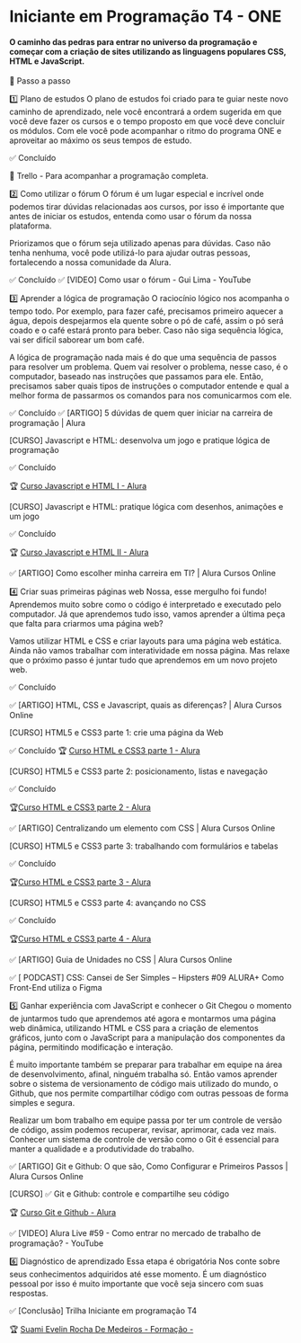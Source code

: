 # Iniciante em Programação T4 - ONE

#### O caminho das pedras para entrar no universo da programação e começar com a criação de sites utilizando as linguagens populares CSS, HTML e JavaScript.







🔢 Passo a passo

1️⃣  Plano de estudos
O plano de estudos foi criado para te guiar neste novo caminho de aprendizado, nele você encontrará a ordem sugerida em que você deve fazer os cursos e o tempo proposto em que você deve concluir os módulos. Com ele você pode acompanhar o ritmo do programa ONE e aproveitar ao máximo os seus tempos de estudo.

✅ Concluído

📝 Trello - Para acompanhar a programação completa.

2️⃣  Como utilizar o fórum
O fórum é um lugar especial e incrível onde podemos tirar dúvidas relacionadas aos cursos, por isso é importante que antes de iniciar os estudos, entenda como usar o fórum da nossa plataforma.

Priorizamos que o fórum seja utilizado apenas para dúvidas. Caso não tenha nenhuma, você pode utilizá-lo para ajudar outras pessoas, fortalecendo a nossa comunidade da Alura.

✅ Concluído
✅ [VIDEO] Como usar o fórum - Gui Lima - YouTube

3️⃣  Aprender a lógica de programação
O raciocínio lógico nos acompanha o tempo todo. Por exemplo, para fazer café, precisamos primeiro aquecer a água, depois despejarmos ela quente sobre o pó de café, assim o pó será coado e o café estará pronto para beber. Caso não siga sequência lógica, vai ser difícil saborear um bom café.

A lógica de programação nada mais é do que uma sequência de passos para resolver um problema. Quem vai resolver o problema, nesse caso, é o computador, baseado nas instruções que passamos para ele. Então, precisamos saber quais tipos de instruções o computador entende e qual a melhor forma de passarmos os comandos para nos comunicarmos com ele.

✅ Concluído
✅ [ARTIGO] 5 dúvidas de quem quer iniciar na carreira de programação | Alura 

[CURSO]
Javascript e HTML: desenvolva um jogo e pratique lógica de programação

✅ Concluído

🏆 [Curso Javascript e HTML I - Alura](https://cursos.alura.com.br/certificate/e5bbd956-4992-4b01-8e42-a085837ddac1)

[CURSO]
Javascript e HTML: pratique lógica com desenhos, animações e um jogo

✅ Concluído

🏆 [Curso Javascript e HTML II - Alura](https://cursos.alura.com.br/certificate/c88ad8d9-20d8-48af-a179-cc16baf16fd5)

✅ [ARTIGO] Como escolher minha carreira em TI? | Alura Cursos Online

4️⃣  Criar suas primeiras páginas web
Nossa, esse mergulho foi fundo! Aprendemos muito sobre como o código é interpretado e executado pelo computador. Já que aprendemos tudo isso, vamos aprender a última peça que falta para criarmos uma página web?

Vamos utilizar HTML e CSS e criar layouts para uma página web estática. Ainda não vamos trabalhar com interatividade em nossa página. Mas relaxe que o próximo passo é juntar tudo que aprendemos em um novo projeto web.

✅ Concluído

✅ [ARTIGO] HTML, CSS e Javascript, quais as diferenças? | Alura Cursos Online

[CURSO]
HTML5 e CSS3 parte 1: crie uma página da Web

✅ Concluído
🏆 [Curso HTML e CSS3 parte 1 - Alura](https://cursos.alura.com.br/certificate/2976980c-a9c1-495a-8beb-683655d9354b)

[CURSO]
HTML5 e CSS3 parte 2: posicionamento, listas e navegação

✅ Concluído

🏆[Curso HTML e CSS3 parte 2 - Alura](https://cursos.alura.com.br/certificate/5ab32252-21f3-4b92-942a-3362a5ae0bdc)

✅ [ARTIGO] Centralizando um elemento com CSS | Alura Cursos Online

[CURSO]
HTML5 e CSS3 parte 3: trabalhando com formulários e tabelas

✅ Concluído

🏆[Curso HTML e CSS3 parte 3 - Alura](https://cursos.alura.com.br/certificate/acd8f454-4a2e-4a40-a2b6-08b399fdfbd2)

[CURSO]
HTML5 e CSS3 parte 4: avançando no CSS

✅ Concluído

🏆[Curso HTML e CSS3 parte 4 - Alura](https://cursos.alura.com.br/certificate/eafc2287-4724-4638-b1b5-1c13dd725218)

✅ [ARTIGO] Guia de Unidades no CSS | Alura Cursos Online

✅ [ PODCAST] CSS: Cansei de Ser Simples – Hipsters #09 ALURA+ Como Front-End utiliza o Figma

5️⃣  Ganhar experiência com JavaScript e conhecer o Git
Chegou o momento de juntarmos tudo que aprendemos até agora e montarmos uma página web dinâmica, utilizando HTML e CSS para a criação de elementos gráficos, junto com o JavaScript para a manipulação dos componentes da página, permitindo modificação e interação.

É muito importante também se preparar para trabalhar em equipe na área de desenvolvimento, afinal, ninguém trabalha só. Então vamos aprender sobre o sistema de versionamento de código mais utilizado do mundo, o Github, que nos permite compartilhar código com outras pessoas de forma simples e segura.

Realizar um bom trabalho em equipe passa por ter um controle de versão de código, assim podemos recuperar, revisar, aprimorar, cada vez mais. Conhecer um sistema de controle de versão como o Git é essencial para manter a qualidade e a produtividade do trabalho.

✅ [ARTIGO] Git e Github: O que são, Como Configurar e Primeiros Passos | Alura Cursos Online

[CURSO]
✅ Git e Github: controle e compartilhe seu código

🏆 [Curso Git e Github - Alura](https://cursos.alura.com.br/certificate/357ea40e-e7bd-405d-aa15-cf6245f218dd)

✅ [VIDEO] Alura Live #59 - Como entrar no mercado de trabalho de programação? - YouTube

6️⃣  Diagnóstico de aprendizado
Essa etapa é obrigatória Nos conte sobre seus conhecimentos adquiridos até esse momento. É um diagnóstico pessoal por isso é muito importante que você seja sincero com suas respostas.

✅ [Conclusão] Trilha Iniciante em programação T4

🏆 [Suami Evelin Rocha De Medeiros - Formação -](https://cursos.alura.com.br/degree/certificate/86419a59-70fe-40d0-b162-d3a1c612a5f7)
